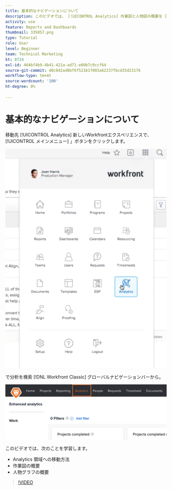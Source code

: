 ```yaml
---
title: 基本的なナビゲーションについて
description: このビデオでは、 [!UICONTROL Analytics] 作業図と人物図の概要を [!DNL  Workfront].
activity: use
feature: Reports and Dashboards
thumbnail: 335057.png
type: Tutorial
role: User
level: Beginner
team: Technical Marketing
kt: 8724
exl-id: 464bf4b9-4b41-421a-ad71-e60b7c9ccf64
source-git-commit: d0c842ad8bf6f52161f003a62237fbcd35d23176
workflow-type: tm+mt
source-wordcount: '100'
ht-degree: 0%

---
```


# 基本的なナビゲーションについて

移動先 [!UICONTROL Analytics] 新しいWorkfrontエクスペリエンスで、 [!UICONTROL メインメニュー] 」ボタンをクリックします。

![見つける画像 [!UICONTROL Analytics] Workfrontの機能 [!UICONTROL メインメニュー]](assets/Navigate-NWE.png)

で分析を検索 [!DNL Workfront Classic] グローバルナビゲーションバーから。

![見つける画像 [!UICONTROL Analytics] の機能 [!DNL Workfront Classic]](assets/Navigate-Classic.png)

このビデオでは、次のことを学習します。

* Analytics 領域への移動方法
* 作業図の概要
* 人物グラフの概要

>[!VIDEO](https://video.tv.adobe.com/v/335057/?quality=12)
